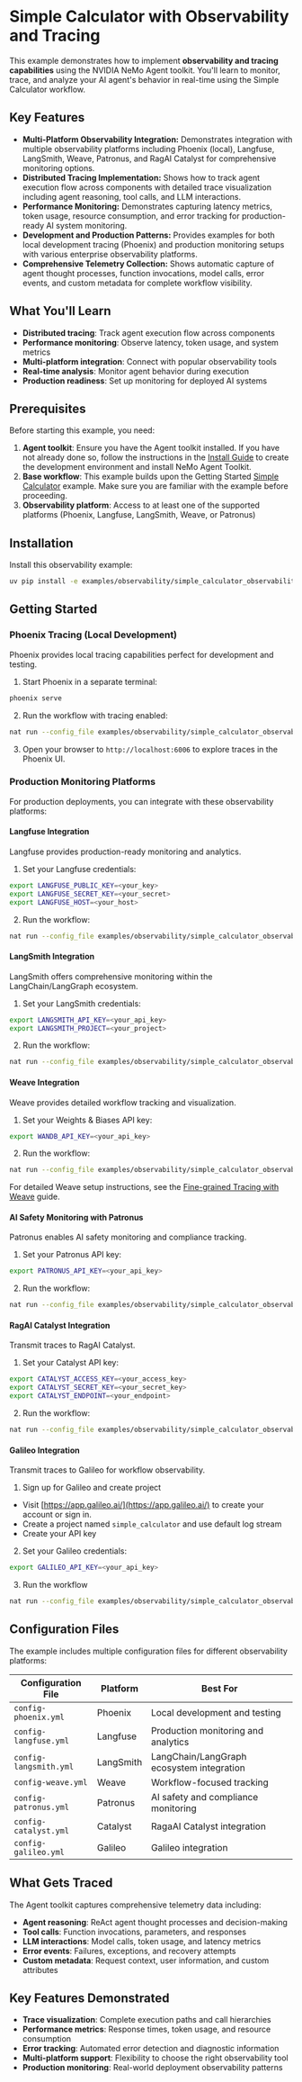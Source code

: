 <!--
SPDX-FileCopyrightText: Copyright (c) 2025, NVIDIA CORPORATION & AFFILIATES. All rights reserved.
SPDX-License-Identifier: Apache-2.0

Licensed under the Apache License, Version 2.0 (the "License");
you may not use this file except in compliance with the License.
You may obtain a copy of the License at

http://www.apache.org/licenses/LICENSE-2.0

Unless required by applicable law or agreed to in writing, software
distributed under the License is distributed on an "AS IS" BASIS,
WITHOUT WARRANTIES OR CONDITIONS OF ANY KIND, either express or implied.
See the License for the specific language governing permissions and
limitations under the License.
-->

# Simple Calculator with Observability and Tracing

This example demonstrates how to implement **observability and tracing capabilities** using the NVIDIA NeMo Agent toolkit. You'll learn to monitor, trace, and analyze your AI agent's behavior in real-time using the Simple Calculator workflow.

## Key Features

- **Multi-Platform Observability Integration:** Demonstrates integration with multiple observability platforms including Phoenix (local), Langfuse, LangSmith, Weave, Patronus, and RagAI Catalyst for comprehensive monitoring options.
- **Distributed Tracing Implementation:** Shows how to track agent execution flow across components with detailed trace visualization including agent reasoning, tool calls, and LLM interactions.
- **Performance Monitoring:** Demonstrates capturing latency metrics, token usage, resource consumption, and error tracking for production-ready AI system monitoring.
- **Development and Production Patterns:** Provides examples for both local development tracing (Phoenix) and production monitoring setups with various enterprise observability platforms.
- **Comprehensive Telemetry Collection:** Shows automatic capture of agent thought processes, function invocations, model calls, error events, and custom metadata for complete workflow visibility.

## What You'll Learn

- **Distributed tracing**: Track agent execution flow across components
- **Performance monitoring**: Observe latency, token usage, and system metrics
- **Multi-platform integration**: Connect with popular observability tools
- **Real-time analysis**: Monitor agent behavior during execution
- **Production readiness**: Set up monitoring for deployed AI systems

## Prerequisites

Before starting this example, you need:

1. **Agent toolkit**: Ensure you have the Agent toolkit installed. If you have not already done so, follow the instructions in the [Install Guide](../../../docs/source/quick-start/installing.md#install-from-source) to create the development environment and install NeMo Agent Toolkit.
2. **Base workflow**: This example builds upon the Getting Started [Simple Calculator](../../getting_started/simple_calculator/) example. Make sure you are familiar with the example before proceeding.
3. **Observability platform**: Access to at least one of the supported platforms (Phoenix, Langfuse, LangSmith, Weave, or Patronus)

## Installation

Install this observability example:

```bash
uv pip install -e examples/observability/simple_calculator_observability
```

## Getting Started

### Phoenix Tracing (Local Development)

Phoenix provides local tracing capabilities perfect for development and testing.

1. Start Phoenix in a separate terminal:

```bash
phoenix serve
```

2. Run the workflow with tracing enabled:

```bash
nat run --config_file examples/observability/simple_calculator_observability/configs/config-phoenix.yml --input "What is 2 * 4?"
```

3. Open your browser to `http://localhost:6006` to explore traces in the Phoenix UI.

### Production Monitoring Platforms

For production deployments, you can integrate with these observability platforms:

#### Langfuse Integration

Langfuse provides production-ready monitoring and analytics.

1. Set your Langfuse credentials:

```bash
export LANGFUSE_PUBLIC_KEY=<your_key>
export LANGFUSE_SECRET_KEY=<your_secret>
export LANGFUSE_HOST=<your_host>
```

2. Run the workflow:

```bash
nat run --config_file examples/observability/simple_calculator_observability/configs/config-langfuse.yml --input "Calculate 15 + 23"
```

#### LangSmith Integration

LangSmith offers comprehensive monitoring within the LangChain/LangGraph ecosystem.

1. Set your LangSmith credentials:

```bash
export LANGSMITH_API_KEY=<your_api_key>
export LANGSMITH_PROJECT=<your_project>
```

2. Run the workflow:

```bash
nat run --config_file examples/observability/simple_calculator_observability/configs/config-langsmith.yml --input "Is 100 > 50?"
```

#### Weave Integration

Weave provides detailed workflow tracking and visualization.

1. Set your Weights & Biases API key:

```bash
export WANDB_API_KEY=<your_api_key>
```

2. Run the workflow:

```bash
nat run --config_file examples/observability/simple_calculator_observability/configs/config-weave.yml --input "What's the sum of 7 and 8?"
```

For detailed Weave setup instructions, see the [Fine-grained Tracing with Weave](../../../docs/source/workflows/observe/observe-workflow-with-weave.md) guide.

#### AI Safety Monitoring with Patronus

Patronus enables AI safety monitoring and compliance tracking.

1. Set your Patronus API key:

```bash
export PATRONUS_API_KEY=<your_api_key>
```

2. Run the workflow:

```bash
nat run --config_file examples/observability/simple_calculator_observability/configs/config-patronus.yml --input "Divide 144 by 12"
```

#### RagAI Catalyst Integration

Transmit traces to RagAI Catalyst.

1. Set your Catalyst API key:

```bash
export CATALYST_ACCESS_KEY=<your_access_key>
export CATALYST_SECRET_KEY=<your_secret_key>
export CATALYST_ENDPOINT=<your_endpoint>
```

2. Run the workflow:

```bash
nat run --config_file examples/observability/simple_calculator_observability/configs/config-catalyst.yml --input "Divide 144 by 12"
```

#### Galileo Integration

Transmit traces to Galileo for workflow observability.

1. Sign up for Galileo and create project
- Visit [https://app.galileo.ai/](https://app.galileo.ai/) to create your account or sign in.
- Create a project named `simple_calculator` and use default log stream
- Create your API key

2. Set your Galileo credentials:

```bash
export GALILEO_API_KEY=<your_api_key>
```

3. Run the workflow

```bash
nat run --config_file examples/observability/simple_calculator_observability/configs/config-galileo.yml --input "Is 100 > 50?"
```


## Configuration Files

The example includes multiple configuration files for different observability platforms:

| Configuration File | Platform | Best For |
|-------------------|----------|----------|
| `config-phoenix.yml` | Phoenix | Local development and testing |
| `config-langfuse.yml` | Langfuse | Production monitoring and analytics |
| `config-langsmith.yml` | LangSmith | LangChain/LangGraph ecosystem integration |
| `config-weave.yml` | Weave | Workflow-focused tracking |
| `config-patronus.yml` | Patronus | AI safety and compliance monitoring |
| `config-catalyst.yml` | Catalyst | RagaAI Catalyst integration |
| `config-galileo.yml` | Galileo | Galileo integration |

## What Gets Traced

The Agent toolkit captures comprehensive telemetry data including:

- **Agent reasoning**: ReAct agent thought processes and decision-making
- **Tool calls**: Function invocations, parameters, and responses
- **LLM interactions**: Model calls, token usage, and latency metrics
- **Error events**: Failures, exceptions, and recovery attempts
- **Custom metadata**: Request context, user information, and custom attributes

## Key Features Demonstrated

- **Trace visualization**: Complete execution paths and call hierarchies
- **Performance metrics**: Response times, token usage, and resource consumption
- **Error tracking**: Automated error detection and diagnostic information
- **Multi-platform support**: Flexibility to choose the right observability tool
- **Production monitoring**: Real-world deployment observability patterns
